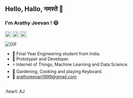 ## Hello, Hallo, नमस्ते 👋

### I'm Arathy Jeevan ! :smile:

<a href="https://twitter.com">
  <img align="left" alt="Arathy Jeevan | Twitter" width="22px" src="https://cdn.jsdelivr.net/npm/simple-icons@v3/icons/twitter.svg" />
</a>
<a href="https://www.linkedin.com/in/arathy-jeevan">
  <img align="left" alt="Arathy's LinkdeIN" width="22px" src="https://cdn.jsdelivr.net/npm/simple-icons@v3/icons/linkedin.svg" />
</a>
<a href="https://www.instagram.com/aj_onthefloor/">
  <img align="left" alt="Arathy Jeevan's Instagram" width="22px" src="https://cdn.jsdelivr.net/npm/simple-icons@v3/icons/instagram.svg" />
</a>


<br />
<br />
<img align="center" alt="GIF" src="https://media.giphy.com/media/L1R1tvI9svkIWwpVYr/giphy.gif" />
<br />

- 🙍 Final Year Engineering student from India. 
- 🔭 Prototyper and Developer.
- ⚡ Internet of Things, Machine Learning and Data Science.
- 🌱 Gardening, Cooking and playing Keyboard.
- 💬 arathyjeevan1999@gmail.com


  
 
 <br />
 :heart: AJ
